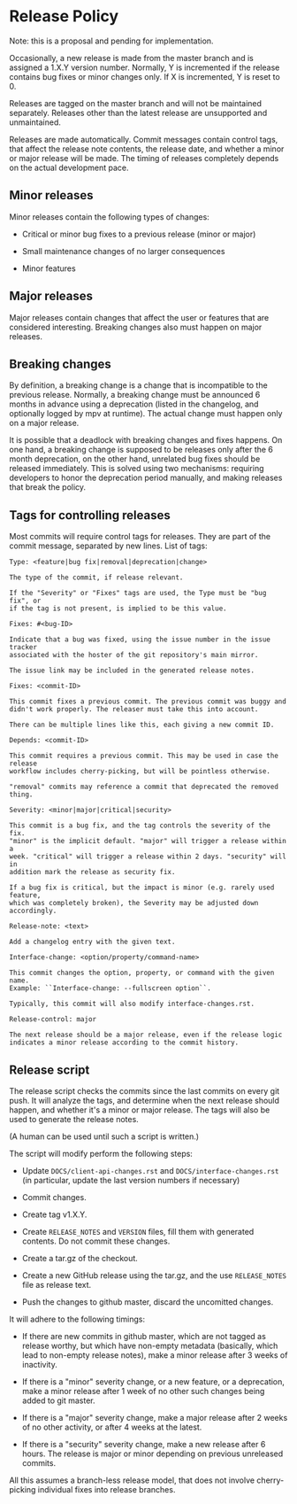 Release Policy
==============

Note: this is a proposal and pending for implementation.

Occasionally, a new release is made from the master branch and is assigned a
1.X.Y version number. Normally, Y is incremented if the release contains bug
fixes or minor changes only. If X is incremented, Y is reset to 0.

Releases are tagged on the master branch and will not be maintained separately.
Releases other than the latest release are unsupported and unmaintained.

Releases are made automatically. Commit messages contain control tags, that
affect the release note contents, the release date, and whether a minor or
major release will be made. The timing of releases completely depends on the
actual development pace.

Minor releases
--------------

Minor releases contain the following types of changes:

- Critical or minor bug fixes to a previous release (minor or major)

- Small maintenance changes of no larger consequences

- Minor features

Major releases
--------------

Major releases contain changes that affect the user or features that are
considered interesting. Breaking changes also must happen on major releases.

Breaking changes
----------------

By definition, a breaking change is a change that is incompatible to the
previous release. Normally, a breaking change must be announced 6 months
in advance using a deprecation (listed in the changelog, and optionally logged
by mpv at runtime). The actual change must happen only on a major release.

It is possible that a deadlock with breaking changes and fixes happens. On one
hand, a breaking change is supposed to be releases only after the 6 month
deprecation, on the other hand, unrelated bug fixes should be released
immediately. This is solved using two mechanisms: requiring developers to honor
the deprecation period manually, and making releases that break the policy.

Tags for controlling releases
-----------------------------

Most commits will require control tags for releases. They are part of the
commit message, separated by new lines. List of tags:

``Type: <feature|bug fix|removal|deprecation|change>``

    The type of the commit, if release relevant.

    If the "Severity" or "Fixes" tags are used, the Type must be "bug fix", or
    if the tag is not present, is implied to be this value.

``Fixes: #<bug-ID>``

    Indicate that a bug was fixed, using the issue number in the issue tracker
    associated with the hoster of the git repository's main mirror.

    The issue link may be included in the generated release notes.

``Fixes: <commit-ID>``

    This commit fixes a previous commit. The previous commit was buggy and
    didn't work properly. The releaser must take this into account.

    There can be multiple lines like this, each giving a new commit ID.

``Depends: <commit-ID>``

    This commit requires a previous commit. This may be used in case the release
    workflow includes cherry-picking, but will be pointless otherwise.

    "removal" commits may reference a commit that deprecated the removed thing.

``Severity: <minor|major|critical|security>``

    This commit is a bug fix, and the tag controls the severity of the fix.
    "minor" is the implicit default. "major" will trigger a release within a
    week. "critical" will trigger a release within 2 days. "security" will in
    addition mark the release as security fix.

    If a bug fix is critical, but the impact is minor (e.g. rarely used feature,
    which was completely broken), the Severity may be adjusted down accordingly.

``Release-note: <text>``

    Add a changelog entry with the given text.

``Interface-change: <option/property/command-name>``

    This commit changes the option, property, or command with the given name.
    Example: ``Interface-change: --fullscreen option``.

    Typically, this commit will also modify interface-changes.rst.

``Release-control: major``

    The next release should be a major release, even if the release logic
    indicates a minor release according to the commit history.

Release script
--------------

The release script checks the commits since the last commits on every git push.
It will analyze the tags, and determine when the next release should happen,
and whether it's a minor or major release. The tags will also be used to
generate the release notes.

(A human can be used until such a script is written.)

The script will modify perform the following steps:

- Update `DOCS/client-api-changes.rst` and `DOCS/interface-changes.rst`
  (in particular, update the last version numbers if necessary)

- Commit changes.

- Create tag v1.X.Y.

- Create `RELEASE_NOTES` and `VERSION` files, fill them with generated contents.
  Do not commit these changes.

- Create a tar.gz of the checkout.

- Create a new GitHub release using the tar.gz, and the use `RELEASE_NOTES`
  file as release text.

- Push the changes to github master, discard the uncomitted changes.

It will adhere to the following timings:

- If there are new commits in github master, which are not tagged as release
  worthy, but which have non-empty metadata (basically, which lead to non-empty
  release notes), make a minor release after 3 weeks of inactivity.

- If there is a "minor" severity change, or a new feature, or a deprecation,
  make a minor release after 1 week of no other such changes being added to
  git master.

- If there is a "major" severity change, make a major release after 2 weeks of
  no other activity, or after 4 weeks at the latest.

- If there is a "security" severity change, make a new release after 6 hours.
  The release is major or minor depending on previous unreleased commits.

All this assumes a branch-less release model, that does not involve cherry-
picking individual fixes into release branches.
